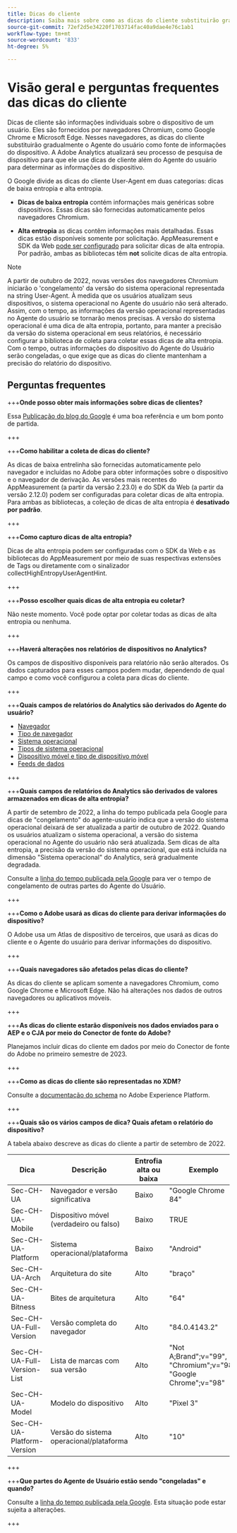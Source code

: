 ```yaml
---
title: Dicas do cliente
description: Saiba mais sobre como as dicas do cliente substituirão gradualmente o Agente do usuário como fonte de informações do dispositivo.
source-git-commit: 72ef2d5e34220f1703714fac40a9dae4e76c1ab1
workflow-type: tm+mt
source-wordcount: '833'
ht-degree: 5%

---
```



# Visão geral e perguntas frequentes das dicas do cliente

Dicas de cliente são informações individuais sobre o dispositivo de um usuário. Eles são fornecidos por navegadores Chromium, como Google Chrome e Microsoft Edge. Nesses navegadores, as dicas do cliente substituirão gradualmente o Agente do usuário como fonte de informações do dispositivo. A Adobe Analytics atualizará seu processo de pesquisa de dispositivo para que ele use dicas de cliente além do Agente do usuário para determinar as informações do dispositivo.

O Google divide as dicas do cliente User-Agent em duas categorias: dicas de baixa entropia e alta entropia.

* **Dicas de baixa entropia** contém informações mais genéricas sobre dispositivos. Essas dicas são fornecidas automaticamente pelos navegadores Chromium.

* **Alta entropia** as dicas contêm informações mais detalhadas. Essas dicas estão disponíveis somente por solicitação. AppMeasurement e SDK da Web [pode ser configurado](/help/implement/vars/config-vars/collecthighentropyuseragenthints.md) para solicitar dicas de alta entropia. Por padrão, ambas as bibliotecas têm **not** solicite dicas de alta entropia.

>[!NOTE]
>
>A partir de outubro de 2022, novas versões dos navegadores Chromium iniciarão o &#39;congelamento&#39; da versão do sistema operacional representada na string User-Agent. À medida que os usuários atualizam seus dispositivos, o sistema operacional no Agente do usuário não será alterado. Assim, com o tempo, as informações da versão operacional representadas no Agente do usuário se tornarão menos precisas. A versão do sistema operacional é uma dica de alta entropia, portanto, para manter a precisão da versão do sistema operacional em seus relatórios, é necessário configurar a biblioteca de coleta para coletar essas dicas de alta entropia. Com o tempo, outras informações do dispositivo do Agente do Usuário serão congeladas, o que exige que as dicas do cliente mantenham a precisão do relatório do dispositivo.

## Perguntas frequentes

+++**Onde posso obter mais informações sobre dicas de clientes?**

Essa [Publicação do blog do Google](https://web.dev/user-agent-client-hints/) é uma boa referência e um bom ponto de partida.

+++

+++**Como habilitar a coleta de dicas do cliente?**

As dicas de baixa entrelinha são fornecidas automaticamente pelo navegador e incluídas no Adobe para obter informações sobre o dispositivo e o navegador de derivação. As versões mais recentes do AppMeasurement (a partir da versão 2.23.0) e do SDK da Web (a partir da versão 2.12.0) podem ser configuradas para coletar dicas de alta entropia. Para ambas as bibliotecas, a coleção de dicas de alta entropia é **desativado por padrão**.

+++

+++**Como capturo dicas de alta entropia?**

Dicas de alta entropia podem ser configuradas com o SDK da Web e as bibliotecas do AppMeasurement por meio de suas respectivas extensões de Tags ou diretamente com o sinalizador collectHighEntropyUserAgentHint.

+++

+++**Posso escolher quais dicas de alta entropia eu coletar?**

Não neste momento. Você pode optar por coletar todas as dicas de alta entropia ou nenhuma.

+++

+++**Haverá alterações nos relatórios de dispositivos no Analytics?**

Os campos de dispositivo disponíveis para relatório não serão alterados. Os dados capturados para esses campos podem mudar, dependendo de qual campo e como você configurou a coleta para dicas do cliente.

+++

+++**Quais campos de relatórios do Analytics são derivados do Agente do usuário?**

* [Navegador](https://experienceleague.adobe.com/docs/analytics/components/dimensions/browser.html?lang=en)
* [Tipo de navegador](https://experienceleague.adobe.com/docs/analytics/components/dimensions/browser-type.html?lang=en)
* [Sistema operacional](https://experienceleague.adobe.com/docs/analytics/components/dimensions/operating-systems.html?lang=en)
* [Tipos de sistema operacional](https://experienceleague.adobe.com/docs/analytics/components/dimensions/operating-system-types.html?lang=en)
* [Dispositivo móvel e tipo de dispositivo móvel](https://experienceleague.adobe.com/docs/analytics/components/dimensions/mobile-dimensions.html?lang=en)
* [Feeds de dados](https://experienceleague.adobe.com/docs/analytics/export/analytics-data-feed/data-feed-contents/datafeeds-reference.html?lang=pt-BR)

+++

+++**Quais campos de relatórios do Analytics são derivados de valores armazenados em dicas de alta entropia?**

A partir de setembro de 2022, a linha do tempo publicada pela Google para dicas de &quot;congelamento&quot; do agente-usuário indica que a versão do sistema operacional deixará de ser atualizada a partir de outubro de 2022. Quando os usuários atualizam o sistema operacional, a versão do sistema operacional no Agente do usuário não será atualizada. Sem dicas de alta entropia, a precisão da versão do sistema operacional, que está incluída na dimensão &quot;Sistema operacional&quot; do Analytics, será gradualmente degradada.

Consulte a [linha do tempo publicada pela Google](https://blog.chromium.org/2021/09/user-agent-reduction-origin-trial-and-dates.html) para ver o tempo de congelamento de outras partes do Agente do Usuário.

+++

+++**Como o Adobe usará as dicas do cliente para derivar informações do dispositivo?**

O Adobe usa um Atlas de dispositivo de terceiros, que usará as dicas do cliente e o Agente do usuário para derivar informações do dispositivo.

+++

+++**Quais navegadores são afetados pelas dicas do cliente?**

As dicas do cliente se aplicam somente a navegadores Chromium, como Google Chrome e Microsoft Edge. Não há alterações nos dados de outros navegadores ou aplicativos móveis.

+++

+++**As dicas do cliente estarão disponíveis nos dados enviados para o AEP e o CJA por meio do Conector de fonte do Adobe?**

Planejamos incluir dicas do cliente em dados por meio do Conector de fonte do Adobe no primeiro semestre de 2023.

+++

+++**Como as dicas do cliente são representadas no XDM?**

Consulte a [documentação do schema](https://github.com/adobe/xdm/blob/master/components/datatypes/browserdetails.schema.json#L121) no Adobe Experience Platform.

+++

+++**Quais são os vários campos de dica? Quais afetam o relatório do dispositivo?**

A tabela abaixo descreve as dicas do cliente a partir de setembro de 2022.

| Dica | Descrição | Entrofia alta ou baixa | Exemplo |
| --- | --- | --- | --- | 
| Sec-CH-UA | Navegador e versão significativa | Baixo | &quot;Google Chrome 84&quot; |
| Sec-CH-UA-Mobile | Dispositivo móvel (verdadeiro ou falso) | Baixo | TRUE |
| Sec-CH-UA-Platform | Sistema operacional/plataforma | Baixo | &quot;Android&quot; |
| Sec-CH-UA-Arch | Arquitetura do site | Alto | &quot;braço&quot; |
| Sec-CH-UA-Bitness | Bites de arquitetura | Alto | &quot;64&quot; |
| Sec-CH-UA-Full-Version | Versão completa do navegador | Alto | &quot;84.0.4143.2&quot; |
| Sec-CH-UA-Full-Version-List | Lista de marcas com sua versão | Alto | &quot;Not A;Brand&quot;;v=&quot;99&quot;, &quot;Chromium&quot;;v=&quot;98&quot;, &quot;Google Chrome&quot;;v=&quot;98&quot; |
| Sec-CH-UA-Model | Modelo do dispositivo | Alto | &quot;Pixel 3&quot; |
| Sec-CH-UA-Platform-Version | Versão do sistema operacional/plataforma | Alto | &quot;10&quot; |

+++



+++**Que partes do Agente de Usuário estão sendo &quot;congeladas&quot; e quando?**

Consulte a [linha do tempo publicada pela Google](https://blog.chromium.org/2021/09/user-agent-reduction-origin-trial-and-dates.html). Esta situação pode estar sujeita a alterações.

+++
